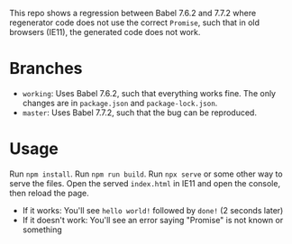 This repo shows a regression between Babel 7.6.2 and 7.7.2 where regenerator code does not use the correct `Promise`, such that in old browsers (IE11), the generated code does not work.

# Branches
* `working`: Uses Babel 7.6.2, such that everything works fine. The only changes are in `package.json` and `package-lock.json`.
* `master`: Uses Babel 7.7.2, such that the bug can be reproduced.

# Usage
Run `npm install`.
Run `npm run build`.
Run `npx serve` or some other way to serve the files.
Open the served `index.html` in IE11 and open the console, then reload the page.

* If it works: You'll see `hello world!` followed by `done!` (2 seconds later)
* If it doesn't work: You'll see an error saying "Promise" is not known or something
